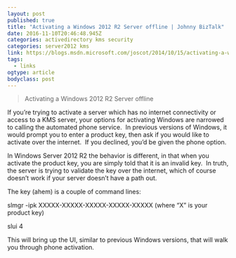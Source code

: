 ```yaml
---
layout: post
published: true
title: "Activating a Windows 2012 R2 Server offline | Johnny BizTalk"
date: 2016-11-10T20:46:48.945Z
categories: activedirectory kms security 
categories: server2012 kms
link: https://blogs.msdn.microsoft.com/joscot/2014/10/15/activating-a-windows-2012-r2-server-offline/
tags:
  - links
ogtype: article
bodyclass: post
---
```


> Activating a Windows 2012 R2 Server offline

If you’re trying to activate a server which has no internet connectivity or access to a KMS server, your options for activating Windows are narrowed to calling the automated phone service.  In previous versions of Windows, it would prompt you to enter a product key, then ask if you would like to activate over the internet.  If you declined, you’d be given the phone option.

In Windows Server 2012 R2 the behavior is different, in that when you activate the product key, you are simply told that it is an invalid key.  In truth, the server is trying to validate the key over the internet, which of course doesn’t work if your server doesn’t have a path out.

The key (ahem) is a couple of command lines:

slmgr -ipk XXXXX-XXXXX-XXXXX-XXXXX-XXXXX (where “X” is your product key)

slui 4

This will bring up the UI, similar to previous Windows versions, that will walk you through phone activation.
